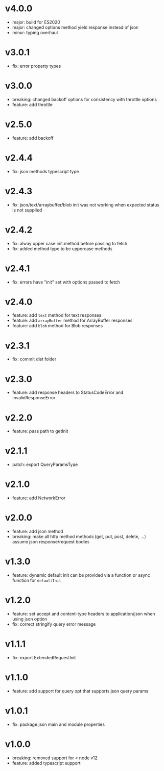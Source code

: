 # v4.0.0

- major: build for ES2020
- major: changed options method yield response instead of json
- minor: typing overhaul

# v3.0.1

- fix: error property types

# v3.0.0

- breaking: changed backoff options for consistency with throttle options
- feature: add throttle

# v2.5.0

- feature: add backoff

# v2.4.4

- fix: json methods typescript type

# v2.4.3

- fix: json/text/arraybuffer/blob init was not working when expected status is not supplied

# v2.4.2

- fix: alway upper case init.method before passing to fetch
- fix: added method type to be uppercase methods

# v2.4.1

- fix: errors have "init" set with options passed to fetch

# v2.4.0

- feature: add `text` method for text responses
- feature: add `arrayBuffer` method for ArrayBuffer responses
- feature: add `blob` method for Blob responses

# v2.3.1

- fix: commit dist folder

# v2.3.0

- feature: add response headers to StatusCodeError and InvalidResponseError

# v2.2.0

- feature: pass path to getInit

# v2.1.1

- patch: export QueryParamsType

# v2.1.0

- feature: add NetworkError

# v2.0.0

- feature: add json method
- breaking: make all http method methods (get, put, post, delete, ...) assume json response/request bodies

# v1.3.0

- feature: dynamic default init can be provided via a function or async function for `defaultInit`

# v1.2.0

- feature: set accept and content-type headers to application/json when using json option
- fix: correct stringify query error message

# v1.1.1

- fix: export ExtendedRequestInit

# v1.1.0

- feature: add support for query opt that supports json query params

# v1.0.1

- fix: package.json main and module properties

# v1.0.0

- breaking: removed support for < node v12
- feature: added typescript support
